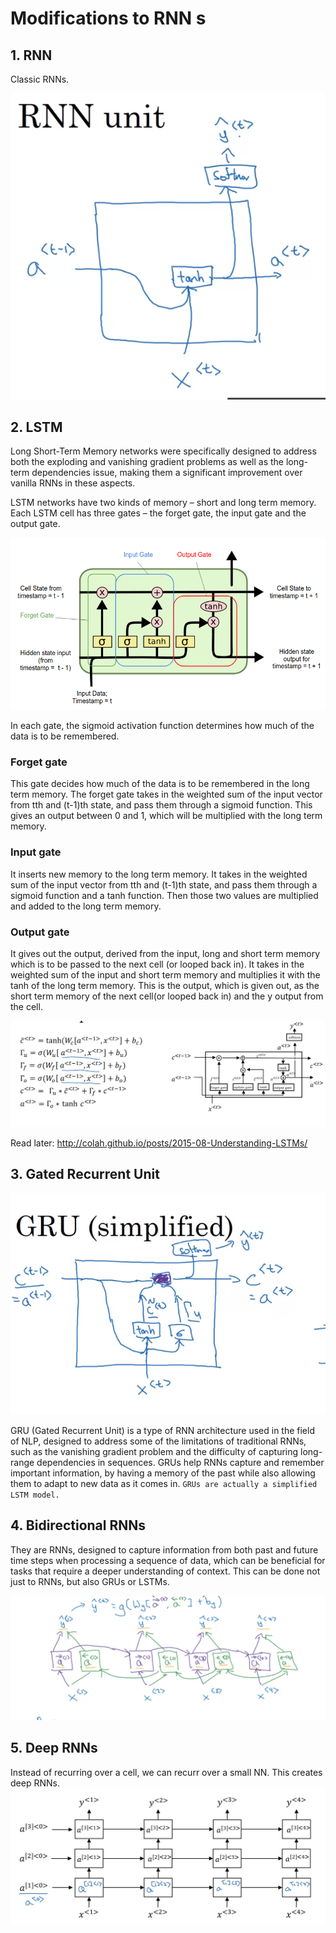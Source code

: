 # Modifications to RNN s

## 1. RNN
Classic RNNs.

![Alt text](<Screenshot from 2023-10-19 20-36-38.png>)

## 2. LSTM 
Long Short-Term Memory networks were specifically designed to address both the exploding and vanishing gradient problems as well as the long-term dependencies issue, making them a significant improvement over vanilla RNNs in these aspects.

LSTM networks have two kinds of memory – short and long term memory. Each LSTM cell has three gates –  the forget gate, the input gate and the output gate.

![Alt text](image-11.png)

In each gate, the sigmoid activation function determines how much of the data is to be remembered.

### Forget gate
This gate decides how much of the data is to be remembered in the long term memory. The forget gate takes in the weighted sum of the input vector from tth and (t-1)th state, and pass them through a sigmoid function. This gives an output between 0 and 1, which will be multiplied with the long term memory. 

### Input gate
It inserts new memory to the long term memory. It takes in the weighted sum of the input vector from tth and (t-1)th state, and pass them through a sigmoid function and a tanh function. Then those two values are multiplied and added to the long term memory.

### Output gate
It gives out the output, derived from the input, long and short term memory which is to be passed to the next cell (or looped back in). It takes in the weighted sum of the input and short term memory and multiplies it with the tanh of the long term memory. This is the output, which is given out, as the short term memory of the next cell(or looped back in) and the y output from the cell.  

![Alt text](<Screenshot from 2023-10-20 18-22-46.png>)
 
Read later: http://colah.github.io/posts/2015-08-Understanding-LSTMs/

## 3. Gated Recurrent Unit
![Alt text](<Screenshot from 2023-10-19 20-51-19.png>)

GRU (Gated Recurrent Unit) is a type of RNN architecture used in the field of NLP, designed to address some of the limitations of traditional RNNs, such as the vanishing gradient problem and the difficulty of capturing long-range dependencies in sequences.
GRUs help RNNs capture and remember important information, by having a memory of the past while also allowing them to adapt to new data as it comes in. `GRUs are actually a simplified LSTM model.`

## 4. Bidirectional RNNs
They are RNNs, designed to capture information from both past and future time steps when processing a sequence of data, which can be beneficial for tasks that require a deeper understanding of context.
This can be done not just to RNNs, but also GRUs or LSTMs.

![Alt text](<Screenshot from 2023-10-20 19-54-39.png>)

## 5. Deep RNNs
Instead of recurring over a cell, we can recurr over a small NN. This creates deep RNNs.
![Alt text](<Screenshot from 2023-10-20 20-00-00.png>)



